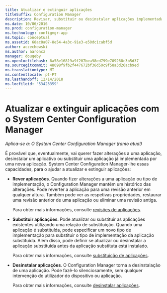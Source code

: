 ```yaml
---
title: Atualizar e extinguir aplicações
titleSuffix: Configuration Manager
description: Revisar, substituir ou desinstalar aplicações implementadas com o System Center Configuration Manager.
ms.date: 10/06/2016
ms.prod: configuration-manager
ms.technology: configmgr-app
ms.topic: conceptual
ms.assetid: 68ac8a07-8e54-4a3c-91e3-e50dc1cabf5d
author: aczechowski
ms.author: aaroncz
manager: dougeby
ms.openlocfilehash: 8a58e16819a9f207bea98ed799e709268c3b5d37
ms.sourcegitcommit: 48098f9fb2f447672bf36d50c9f58a3d26acb9ed
ms.translationtype: MT
ms.contentlocale: pt-PT
ms.lasthandoff: 12/14/2018
ms.locfileid: "53423359"
---
```

# <a name="update-and-retire-applications-with-system-center-configuration-manager"></a>Atualizar e extinguir aplicações com o System Center Configuration Manager

*Aplica-se a: O System Center Configuration Manager (ramo atual)*


É provável que, eventualmente, vai querer fazer alterações a uma aplicação, desinstalar um aplicativo ou substituir uma aplicação já implementada por uma nova aplicação. System Center Configuration Manager-lhe essas capacidades, para o ajudar a atualizar e extinguir aplicações:  

- **Rever aplicações**. Quando fizer alterações a uma aplicação ou tipo de implementação, o Configuration Manager mantém um histórico das alterações. Pode reverter a aplicação para uma revisão anterior em qualquer altura. Também pode ver as respetivas propriedades, restaurar uma revisão anterior de uma aplicação ou eliminar uma revisão antiga.  

  Para obter mais informações, consulte [revisões de aplicações](revise-and-supersede-applications.md#application-revisions).  

- **Substituir aplicações**. Pode atualizar ou substituir as aplicações existentes utilizando uma relação de substituição. Quando uma aplicação é substituída, pode especificar um novo tipo de implementação para substituir o tipo de implementação da aplicação substituída. Além disso, pode definir se atualizar ou desinstalar a aplicação substituída antes da aplicação substituta está instalado.  

  Para obter mais informações, consulte [substituição de aplicações](revise-and-supersede-applications.md#application-supersedence).  

- **Desinstalar aplicações**. O Configuration Manager torna a desinstalação de uma aplicação. Pode fazê-lo silenciosamente, sem qualquer intervenção do utilizador do dispositivo ou aplicação.  

  Para obter mais informações, consulte [desinstalar aplicações](uninstall-applications.md).  

